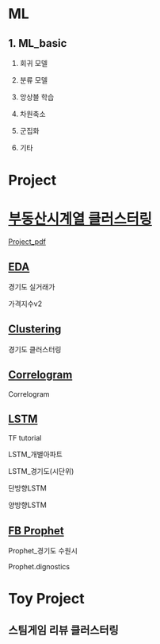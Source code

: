 # ML

## 1. ML_basic
1. 회귀 모델

2. 분류 모델

3. 앙상블 학습

4. 차원축소

5. 군집화

6. 기타

# Project


# [부동산시계열 클러스터링](https://github.com/htright/ML/tree/master/Project/%EB%B6%80%EB%8F%99%EC%82%B0%EC%8B%9C%EA%B3%84%EC%97%B4%20%ED%81%B4%EB%9F%AC%EC%8A%A4%ED%84%B0%EB%A7%81)
[Project_pdf](https://github.com/htright/ML/blob/master/Project/%EB%B6%80%EB%8F%99%EC%82%B0%EC%8B%9C%EA%B3%84%EC%97%B4%20%ED%81%B4%EB%9F%AC%EC%8A%A4%ED%84%B0%EB%A7%81/%EB%A7%81%EC%BD%94_%EA%B2%BD%EA%B8%B0%EB%8F%84%20%EB%B6%80%EB%8F%99%EC%82%B0%ED%94%84%EB%A1%9C%EC%A0%9D%ED%8A%B8.pdf)
## [EDA](https://github.com/htright/ML/tree/master/Project/%EB%B6%80%EB%8F%99%EC%82%B0%EC%8B%9C%EA%B3%84%EC%97%B4%20%ED%81%B4%EB%9F%AC%EC%8A%A4%ED%84%B0%EB%A7%81/EDA)
경기도 실거래가

가격지수v2

## [Clustering](https://github.com/htright/ML/tree/master/Project/%EB%B6%80%EB%8F%99%EC%82%B0%EC%8B%9C%EA%B3%84%EC%97%B4%20%ED%81%B4%EB%9F%AC%EC%8A%A4%ED%84%B0%EB%A7%81/Clustering)
경기도 클러스터링

## [Correlogram](https://github.com/htright/ML/tree/master/Project/%EB%B6%80%EB%8F%99%EC%82%B0%EC%8B%9C%EA%B3%84%EC%97%B4%20%ED%81%B4%EB%9F%AC%EC%8A%A4%ED%84%B0%EB%A7%81/Correlogram)
Correlogram

## [LSTM](https://github.com/htright/ML/tree/master/Project/%EB%B6%80%EB%8F%99%EC%82%B0%EC%8B%9C%EA%B3%84%EC%97%B4%20%ED%81%B4%EB%9F%AC%EC%8A%A4%ED%84%B0%EB%A7%81/LSTM)
TF tutorial

LSTM_개별아파트

LSTM_경기도(시단위)

단방향LSTM

양방향LSTM

## [FB Prophet](https://github.com/htright/ML/tree/master/Project/%EB%B6%80%EB%8F%99%EC%82%B0%EC%8B%9C%EA%B3%84%EC%97%B4%20%ED%81%B4%EB%9F%AC%EC%8A%A4%ED%84%B0%EB%A7%81/Prophet)

Prophet_경기도 수원시

Prophet.dignostics

# Toy Project

## 스팀게임 리뷰 클러스터링

